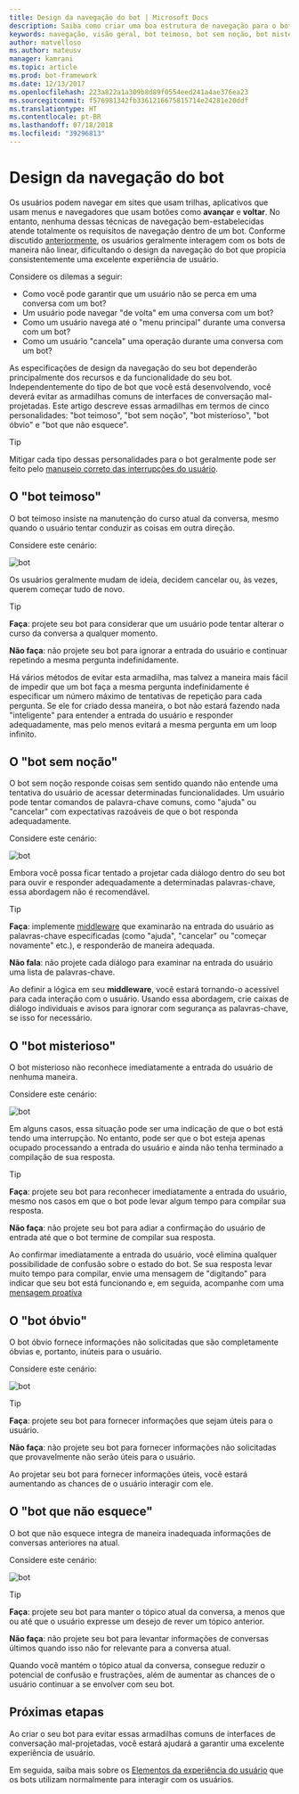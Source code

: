 ```yaml
---
title: Design da navegação do bot | Microsoft Docs
description: Saiba como criar uma boa estrutura de navegação para o bot e como evitar os erros mais comuns de design de navegação.
keywords: navegação, visão geral, bot teimoso, bot sem noção, bot misterioso, bot óbvio, bot que não esquece
author: matvelloso
ms.author: mateusv
manager: kamrani
ms.topic: article
ms.prod: bot-framework
ms.date: 12/13/2017
ms.openlocfilehash: 223a822a1a309b8d89f0554eed241a4ae376ea23
ms.sourcegitcommit: f576981342fb3361216675815714e24281e20ddf
ms.translationtype: HT
ms.contentlocale: pt-BR
ms.lasthandoff: 07/18/2018
ms.locfileid: "39296813"
---
```

# <a name="design-bot-navigation"></a>Design da navegação do bot

Os usuários podem navegar em sites que usam trilhas, aplicativos que usam menus e navegadores que usam botões como **avançar** e **voltar**. No entanto, nenhuma dessas técnicas de navegação bem-estabelecidas atende totalmente os requisitos de navegação dentro de um bot. Conforme discutido [anteriormente](~/bot-service-design-conversation-flow.md#handle-interruptions), os usuários geralmente interagem com os bots de maneira não linear, dificultando o design da navegação do bot que propicia consistentemente uma excelente experiência de usuário. 

Considere os dilemas a seguir:

- Como você pode garantir que um usuário não se perca em uma conversa com um bot? 
- Um usuário pode navegar "de volta" em uma conversa com um bot? 
- Como um usuário navega até o "menu principal" durante uma conversa com um bot? 
- Como um usuário "cancela" uma operação durante uma conversa com um bot? 

As especificações de design da navegação do seu bot dependerão principalmente dos recursos e da funcionalidade do seu bot. Independentemente do tipo de bot que você está desenvolvendo, você deverá evitar as armadilhas comuns de interfaces de conversação mal-projetadas. Este artigo descreve essas armadilhas em termos de cinco personalidades: "bot teimoso", "bot sem noção", "bot misterioso", "bot óbvio" e "bot que não esquece". 

> [!TIP]
> Mitigar cada tipo dessas personalidades para o bot geralmente pode ser feito pelo [manuseio correto das interrupções do usuário](v4sdk/bot-builder-howto-handle-user-interrupt.md).

## <a name="the-stubborn-bot"></a>O "bot teimoso"

O bot teimoso insiste na manutenção do curso atual da conversa, mesmo quando o usuário tentar conduzir as coisas em outra direção. 

Considere este cenário: 

![bot](~/media/bot-service-design-navigation/stubborn-bot-new.png)

Os usuários geralmente mudam de ideia, decidem cancelar ou, às vezes, querem começar tudo de novo. 

> [!TIP]
> <b>Faça</b>: projete seu bot para considerar que um usuário pode tentar alterar o curso da conversa a qualquer momento. 
>
> <b>Não faça</b>: não projete seu bot para ignorar a entrada do usuário e continuar repetindo a mesma pergunta indefinidamente. 

Há vários métodos de evitar esta armadilha, mas talvez a maneira mais fácil de impedir que um bot faça a mesma pergunta indefinidamente é especificar um número máximo de tentativas de repetição para cada pergunta. Se ele for criado dessa maneira, o bot não estará fazendo nada "inteligente" para entender a entrada do usuário e responder adequadamente, mas pelo menos evitará a mesma pergunta em um loop infinito. 

## <a name="the-clueless-bot"></a>O "bot sem noção"

O bot sem noção responde coisas sem sentido quando não entende uma tentativa do usuário de acessar determinadas funcionalidades. Um usuário pode tentar comandos de palavra-chave comuns, como "ajuda" ou "cancelar" com expectativas razoáveis de que o bot responda adequadamente.

Considere este cenário: 

![bot](~/media/bot-service-design-navigation/clueless-bot.png)

Embora você possa ficar tentado a projetar cada diálogo dentro do seu bot para ouvir e responder adequadamente a determinadas palavras-chave, essa abordagem não é recomendável. 

> [!TIP]
> <b>Faça</b>: implemente [middleware](v4sdk/bot-builder-create-middleware.md) que examinarão na entrada do usuário as palavras-chave especificadas (como "ajuda", "cancelar" ou "começar novamente" etc.), e responderão de maneira adequada. 
> 
> <b>Não fala</b>: não projete cada diálogo para examinar na entrada do usuário uma lista de palavras-chave. 

Ao definir a lógica em seu **middleware**, você estará tornando-o acessível para cada interação com o usuário. Usando essa abordagem, crie caixas de diálogo individuais e avisos para ignorar com segurança as palavras-chave, se isso for necessário.

## <a name="the-mysterious-bot"></a>O "bot misterioso"

O bot misterioso não reconhece imediatamente a entrada do usuário de nenhuma maneira. 

Considere este cenário: 

![bot](~/media/bot-service-design-navigation/mysterious-bot.png)

Em alguns casos, essa situação pode ser uma indicação de que o bot está tendo uma interrupção. No entanto, pode ser que o bot esteja apenas ocupado processando a entrada do usuário e ainda não tenha terminado a compilação de sua resposta. 

> [!TIP]
> <b>Faça</b>: projete seu bot para reconhecer imediatamente a entrada do usuário, mesmo nos casos em que o bot pode levar algum tempo para compilar sua resposta. 
> 
> <b>Não faça</b>: não projete seu bot para adiar a confirmação do usuário de entrada até que o bot termine de compilar sua resposta.

Ao confirmar imediatamente a entrada do usuário, você elimina qualquer possibilidade de confusão sobre o estado do bot. Se sua resposta levar muito tempo para compilar, envie uma mensagem de "digitando" para indicar que seu bot está funcionando e, em seguida, acompanhe com uma [mensagem proativa](v4sdk/bot-builder-howto-proactive-message.md)

## <a name="the-captain-obvious-bot"></a>O "bot óbvio"

O bot óbvio fornece informações não solicitadas que são completamente óbvias e, portanto, inúteis para o usuário. 

Considere este cenário:

![bot](~/media/bot-service-design-navigation/captainobvious-bot.png)

> [!TIP]
> <b>Faça</b>: projete seu bot para fornecer informações que sejam úteis para o usuário. 
> 
> <b>Não faça</b>: não projete seu bot para fornecer informações não solicitadas que provavelmente não serão úteis para o usuário.

Ao projetar seu bot para fornecer informações úteis, você estará aumentando as chances de o usuário interagir com ele.

## <a name="the-bot-that-cant-forget"></a>O "bot que não esquece"

O bot que não esquece integra de maneira inadequada informações de conversas anteriores na atual. 

Considere este cenário:

![bot](~/media/bot-service-design-navigation/rememberall-bot.png)

> [!TIP]
> <b>Faça</b>: projete seu bot para manter o tópico atual da conversa, a menos que ou até que o usuário expresse um desejo de rever um tópico anterior. 
> 
> <b>Não faça</b>: não projete seu bot para levantar informações de conversas últimos quando isso não for relevante para a conversa atual.

Quando você mantém o tópico atual da conversa, consegue reduzir o potencial de confusão e frustrações, além de aumentar as chances de o usuário continuar a se envolver com seu bot.

## <a name="next-steps"></a>Próximas etapas

Ao criar o seu bot para evitar essas armadilhas comuns de interfaces de conversação mal-projetadas, você estará ajudará a garantir uma excelente experiência de usuário. 

Em seguida, saiba mais sobre os [Elementos da experiência do usuário](~/bot-service-design-user-experience.md) que os bots utilizam normalmente para interagir com os usuários. 
